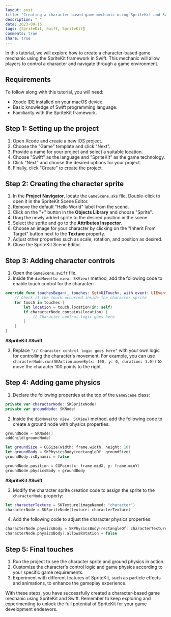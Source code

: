 ```yaml
---
layout: post
title: "Creating a character-based game mechanic using SpriteKit and Swift"
description: " "
date: 2023-09-15
tags: [SpriteKit, Swift, SpriteKit]
comments: true
share: true
---
```


In this tutorial, we will explore how to create a character-based game mechanic using the SpriteKit framework in Swift. This mechanic will allow players to control a character and navigate through a game environment.

## Requirements

To follow along with this tutorial, you will need:

- Xcode IDE installed on your macOS device.
- Basic knowledge of Swift programming language.
- Familiarity with the SpriteKit framework.

## Step 1: Setting up the project

1. Open Xcode and create a new iOS project.
2. Choose the "Game" template and click "Next".
3. Provide a name for your project and select a suitable location.
4. Choose "Swift" as the language and "SpriteKit" as the game technology.
5. Click "Next" and choose the desired options for your project.
6. Finally, click "Create" to create the project.

## Step 2: Creating the character sprite

1. In the **Project Navigator**, locate the `GameScene.sks` file. Double-click to open it in the SpriteKit Scene Editor.
2. Remove the default "Hello World" label from the scene.
3. Click on the "+" button in the **Objects Library** and choose "Sprite".
4. Drag the newly added sprite to the desired position in the scene.
5. Select the sprite and go to the **Attributes Inspector**.
6. Choose an image for your character by clicking on the "Inherit From Target" button next to the **Texture** property.
7. Adjust other properties such as scale, rotation, and position as desired.
8. Close the SpriteKit Scene Editor.

## Step 3: Adding character controls

1. Open the `GameScene.swift` file.
2. Inside the `didMove(to view: SKView)` method, add the following code to enable touch control for the character:

```swift
override func touchesBegan(_ touches: Set<UITouch>, with event: UIEvent?) {
    // Check if the touch occurred inside the character sprite
    for touch in touches {
        let location = touch.location(in: self)
        if characterNode.contains(location) {
            // Character control logic goes here
        }
    }
}
```

**#SpriteKit #Swift**

3. Replace `"// Character control logic goes here"` with your own logic for controlling the character's movement. For example, you can use `characterNode.run(SKAction.moveBy(x: 100, y: 0, duration: 1.0))` to move the character 100 points to the right.

## Step 4: Adding game physics

1. Declare the following properties at the top of the `GameScene` class:

```swift
private var characterNode: SKSpriteNode!
private var groundNode: SKNode!
```

2. Inside the `didMove(to view: SKView)` method, add the following code to create a ground node with physics properties:

```swift
groundNode = SKNode()
addChild(groundNode)

let groundSize = CGSize(width: frame.width, height: 10)
let groundBody = SKPhysicsBody(rectangleOf: groundSize)
groundBody.isDynamic = false

groundNode.position = CGPoint(x: frame.midX, y: frame.minY)
groundNode.physicsBody = groundBody
```

**#SpriteKit #Swift**

3. Modify the character sprite creation code to assign the sprite to the `characterNode` property:

```swift
let characterTexture = SKTexture(imageNamed: "character")
characterNode = SKSpriteNode(texture: characterTexture)
```

4. Add the following code to adjust the character physics properties:

```swift
characterNode.physicsBody = SKPhysicsBody(rectangleOf: characterTexture.size())
characterNode.physicsBody?.allowsRotation = false
```

## Step 5: Final touches

1. Run the project to see the character sprite and ground physics in action.
2. Customize the character's control logic and game physics according to your specific game requirements.
3. Experiment with different features of SpriteKit, such as particle effects and animations, to enhance the gameplay experience.

With these steps, you have successfully created a character-based game mechanic using SpriteKit and Swift. Remember to keep exploring and experimenting to unlock the full potential of SpriteKit for your game development endeavors.
